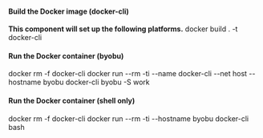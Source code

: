 #### Build the Docker image (docker-cli)
**This component will set up the following platforms.**
docker build . -t docker-cli

#### Run the Docker container (byobu)
docker rm -f docker-cli
docker run --rm -ti --name docker-cli --net host --hostname byobu docker-cli byobu -S work

#### Run the Docker container (shell only)
docker rm -f docker-cli
docker run --rm -ti --hostname byobu docker-cli bash
